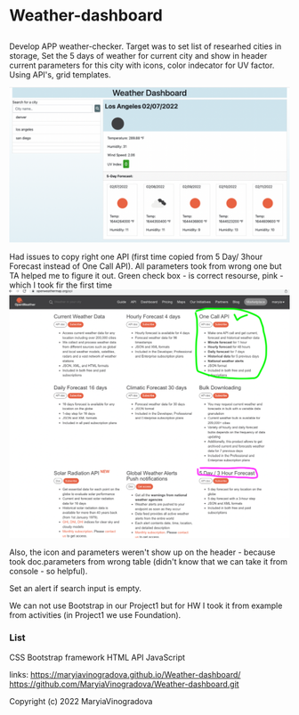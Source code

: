 # Weather-dashboard
## 
Develop APP weather-checker. Target was to set list of researhed cities in storage, Set the 5 days of weather for current city and show in header current parameters for this city with icons, color indecator for UV factor. Using API's, grid templates.


![screenshot](assets/1.png)

Had issues to copy right one API (first time copied from 5 Day/ 3hour Forecast instead of One Call API). All parameters took from wrong one but TA helped me to figure it out. Green check box - is correct resourse, pink - which I took fir the first time
 ![Screenshot](assets/2.png)

 Also, the icon and parameters weren't show up on the header - because took doc.parameters from wrong table (didn't know that we can take it from console - so helpful). 

 Set an alert if search input is empty.

 We can not use Bootstrap in our Project1 but for HW I took it from example from activities (in Project1 we use Foundation).
 
 ### List
CSS
Bootstrap framework
HTML
API
JavaScript



links:
 https://maryiavinogradova.github.io/Weather-dashboard/
 https://github.com/MaryiaVinogradova/Weather-dashboard.git

Copyright (c) 2022 MaryiaVinogradova
